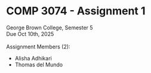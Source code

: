 # COMP 3074 - Assignment 1

George Brown College, Semester 5
 <br>Due Oct 10th, 2025
 <br><br>Assignment Members (2):

- Alisha Adhikari
- Thomas del Mundo 


